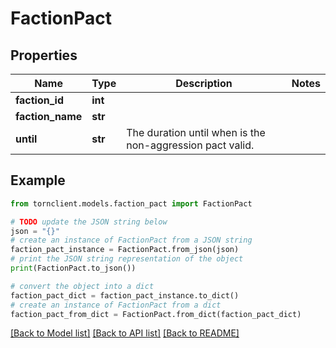 # FactionPact


## Properties

Name | Type | Description | Notes
------------ | ------------- | ------------- | -------------
**faction_id** | **int** |  | 
**faction_name** | **str** |  | 
**until** | **str** | The duration until when is the non-aggression pact valid. | 

## Example

```python
from tornclient.models.faction_pact import FactionPact

# TODO update the JSON string below
json = "{}"
# create an instance of FactionPact from a JSON string
faction_pact_instance = FactionPact.from_json(json)
# print the JSON string representation of the object
print(FactionPact.to_json())

# convert the object into a dict
faction_pact_dict = faction_pact_instance.to_dict()
# create an instance of FactionPact from a dict
faction_pact_from_dict = FactionPact.from_dict(faction_pact_dict)
```
[[Back to Model list]](../README.md#documentation-for-models) [[Back to API list]](../README.md#documentation-for-api-endpoints) [[Back to README]](../README.md)


